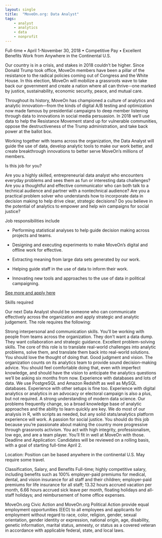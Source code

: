 ```yaml
---
layout: single
title:  "MoveOn.org: Data Analyst"
tags: 
    - analyst
    - analytics
    - data
    - nonprofit
---
```


Full-time • April 1-November 30, 2018 • Competitive Pay • Excellent Benefits
Work from Anywhere in the Continental U.S.

Our country is in a crisis, and stakes in 2018 couldn’t be higher. Since Donald Trump took office, MoveOn members have been a pillar of the resistance to the radical policies coming out of Congress and the White House. In this election, MoveOn will mobilize a grassroots wave to take back our government and create a nation where all can thrive--one marked by justice, sustainability, economic security, peace, and mutual care.

Throughout its history, MoveOn has championed a culture of analytics and analytic innovation—from the kinds of digital A/B testing and optimization now made famous by presidential campaigns to deep member listening through data to innovations in social media persuasion. In 2018 we’ll use data to help the Resistance Movement stand up for vulnerable communities, oppose the destructiveness of the Trump administration, and take back power at the ballot box.

Working together with teams across the organization, the Data Analyst will guide the use of data, develop analytic tools to make our work better, and create breakthrough innovations to better serve MoveOn’s millions of members.

Is this job for you?

Are you a highly skilled, entrepreneurial data analyst who encounters everyday problems and sees them as fun or interesting data challenges?
Are you a thoughtful and effective communicator who can both talk to a technical audience and partner with a nontechnical audience?
Are you a practical problem solver who understands how to incorporate data in decision making to help drive clear, strategic decisions?
Do you believe in the potential of analytics to empower and help win campaigns for social justice?

Job responsibilities include

* Performing statistical analyses to help guide decision making across projects and teams.

* Designing and executing experiments to make MoveOn’s digital and offline work for effective.

* Extracting meaning from large data sets generated by our work.

* Helping guide staff in the use of data to inform their work.

* Innovating new tools and approaches to the use of data in political campaigning.

[See more and apply here](https://boards.greenhouse.io/moveonorg/jobs/984755?t=uwk8x51#.Wm-QvpM-f-Y)

Skills required

Our next Data Analyst should be someone who can communicate effectively across the organization and apply strategic and analytic judgement. The role requires the following:

Strong interpersonal and communication skills. You'll be working with people from teams across the organization. They don't want a data dump. They want collaboration and strategic guidance.
Excellent problem-solving skills. The core of this role is to translate real-world challenges into analytic problems, solve them, and translate them back into real-world solutions. You should love the thought of doing that.
Good judgment and vision. The organization counts on its analytics team to provide sound decision-making advice. You should feel comfortable doing that, even with imperfect knowledge, and should have the vision to anticipate the analytics questions we’ll be asking six months from now.
Experience with databases and lots of data. We use PostgreSQL and Amazon Redshift as well as MySQL databases. Experience with other setups is fine too. Experience with digital analytics or analytics in an advocacy or electoral campaign is also a plus, but not required.
A strong understanding of modern data science. Our problems frequently change, so a broad knowledge base of analytic approaches and the ability to learn quickly are key. We do most of our analysis in R, with scripts as needed, but any solid stats/analytics platform experience will work.
A passion for social justice. You should do this job because you’re passionate about making the country more progressive through grassroots activism.
You act with high integrity, professionalism, low ego, and are a team player.  You’ll fit in well at MoveOn with those.
Deadline and Application: Candidates will be reviewed on a rolling basis, with a goal of starting full-time April 2.

Location: Position can be based anywhere in the continental U.S. May require some travel.

Classification, Salary, and Benefits Full-time; highly competitive salary, including benefits such as 100% employer-paid premiums for medical, dental, and vision insurance for all staff and their children; employer-paid premiums for life insurance for all staff; 13.32 hours accrued vacation per month, 6.66 hours accrued sick leave per month, floating holidays and all-staff holidays; and reimbursement of home office expenses.  

MoveOn.org Civic Action and MoveOn.org Political Action provide equal employment opportunities (EEO) to all employees and applicants for employment without regard to race, color, religion, gender, sexual orientation, gender identity or expression, national origin, age, disability, genetic information, marital status, amnesty, or status as a covered veteran in accordance with applicable federal, state, and local laws.
